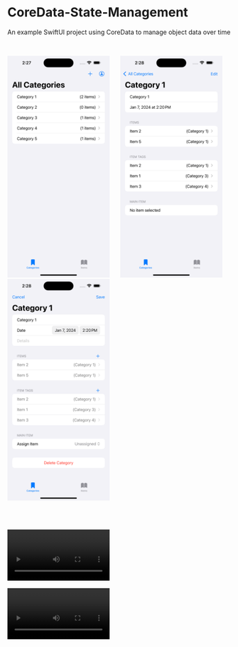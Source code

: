 # CoreData-State-Management
An example SwiftUI project using CoreData to manage object data over time


<br>
<p align="center">

  <img src="PreviewResources/Screenshot1.png" width="230"  title="All Categories">&nbsp;&nbsp;&nbsp;&nbsp;&nbsp;
<img src="PreviewResources/Screenshot2.png" width="230"  title="Category Detail View">&nbsp;&nbsp;&nbsp;&nbsp;&nbsp;
  <img src="PreviewResources/Screenshot3.png" width="230"  title="Editing Category">&nbsp;&nbsp;&nbsp;&nbsp;&nbsp;
</p>
<br></br>

<video src="PreviewResources/ScreenRecording1.mp4" width="230"  title="Editing Category">&nbsp;&nbsp;&nbsp;&nbsp;&nbsp;


<video src="PreviewResources/ScreenRecording1.mp4" width="230" title="App Example">



